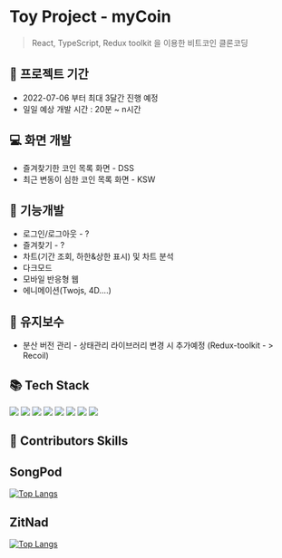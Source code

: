 # Toy Project - myCoin
 > React, TypeScript, Redux toolkit 을 이용한 비트코인 클론코딩



## 📆 프로젝트 기간
- 2022-07-06 부터 최대 3달간 진행 예정
- 일일 예상 개발 시간 : 20분 ~ n시간

## 💻 화면 개발
- 즐겨찾기한 코인 목록 화면 - DSS
- 최근 변동이 심한 코인 목록 화면 - KSW

## 🔨 기능개발
- 로그인/로그아웃 - ?
- 즐겨찾기 - ?
- 차트(기간 조회, 하한&상한 표시) 및 차트 분석
- 다크모드
- 모바일 반응형 웹
- 에니메이션(Twojs, 4D….)

## 👀 유지보수
- 분산 버전 관리 - 상태관리 라이브러리 변경 시 추가예정 (Redux-toolkit - > Recoil)

## 📚 Tech Stack
<div>
    <img src="https://img.shields.io/badge/react-61DAFB?style=for-the-badge&logo=react&logoColor=black">
    <img src="https://img.shields.io/badge/Next.js-000000?style=for-the-badge&logo=Next.js&logoColor=white">
    <img src="https://img.shields.io/badge/styled-components-DB7093?style=for-the-badge&logo=styled-components&logoColor=white">
    <img src="https://img.shields.io/badge/TypeScript-3178C6?style=for-the-badge&logo=TypeScript&logoColor=black">
    <img src="https://img.shields.io/badge/Recoil-0075EB?style=for-the-badge&logo=Revolut&logoColor=black">
    <img src="https://img.shields.io/badge/React Query-FF4154?style=for-the-badge&logo=React Query&logoColor=black">
    <img src="https://img.shields.io/badge/Redux-764ABC?style=for-the-badge&logo=Redux&logoColor=black">
    <img src="https://img.shields.io/badge/git-F05032?style=for-the-badge&logo=git&logoColor=white">
</div>

## 🙋 Contributors Skills
## SongPod
[![Top Langs](https://github-readme-stats.vercel.app/api/top-langs/?username=DaeSoeps)](https://github.com/DaeSoeps/github-readme-stats)

## ZitNad
[![Top Langs](https://github-readme-stats.vercel.app/api/top-langs/?username=sihwann)](https://github.com/sihwann/github-readme-stats)